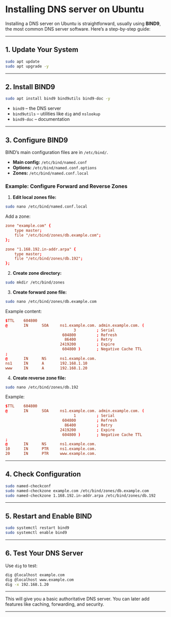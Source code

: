 
# Installing DNS server on Ubuntu

Installing a DNS server on Ubuntu is straightforward, usually using **BIND9**, the most common DNS server software. Here’s a step-by-step guide:

---

## 1. Update Your System

```bash
sudo apt update
sudo apt upgrade -y
```

---

## 2. Install BIND9

```bash
sudo apt install bind9 bind9utils bind9-doc -y
```

* `bind9` – the DNS server
* `bind9utils` – utilities like `dig` and `nslookup`
* `bind9-doc` – documentation

---

## 3. Configure BIND9

BIND’s main configuration files are in `/etc/bind/`.

* **Main config:** `/etc/bind/named.conf`
* **Options:** `/etc/bind/named.conf.options`
* **Zones:** `/etc/bind/named.conf.local`

### Example: Configure Forward and Reverse Zones

1. **Edit local zones file:**

```bash
sudo nano /etc/bind/named.conf.local
```

Add a zone:

```conf
zone "example.com" {
    type master;
    file "/etc/bind/zones/db.example.com";
};

zone "1.168.192.in-addr.arpa" {
    type master;
    file "/etc/bind/zones/db.192";
};
```

2. **Create zone directory:**

```bash
sudo mkdir /etc/bind/zones
```

3. **Create forward zone file:**

```bash
sudo nano /etc/bind/zones/db.example.com
```

Example content:

```conf
$TTL    604800
@       IN      SOA     ns1.example.com. admin.example.com. (
                              3         ; Serial
                         604800         ; Refresh
                          86400         ; Retry
                        2419200         ; Expire
                         604800 )       ; Negative Cache TTL
;
@       IN      NS      ns1.example.com.
ns1     IN      A       192.168.1.10
www     IN      A       192.168.1.20
```

4. **Create reverse zone file:**

```bash
sudo nano /etc/bind/zones/db.192
```

Example:

```conf
$TTL    604800
@       IN      SOA     ns1.example.com. admin.example.com. (
                              1         ; Serial
                         604800         ; Refresh
                          86400         ; Retry
                        2419200         ; Expire
                         604800 )       ; Negative Cache TTL
;
@       IN      NS      ns1.example.com.
10      IN      PTR     ns1.example.com.
20      IN      PTR     www.example.com.
```

---

## 4. Check Configuration

```bash
sudo named-checkconf
sudo named-checkzone example.com /etc/bind/zones/db.example.com
sudo named-checkzone 1.168.192.in-addr.arpa /etc/bind/zones/db.192
```

---

## 5. Restart and Enable BIND

```bash
sudo systemctl restart bind9
sudo systemctl enable bind9
```

---

## 6. Test Your DNS Server

Use `dig` to test:

```bash
dig @localhost example.com
dig @localhost www.example.com
dig -x 192.168.1.20
```

---

This will give you a basic authoritative DNS server. You can later add features like caching, forwarding, and security.

---
